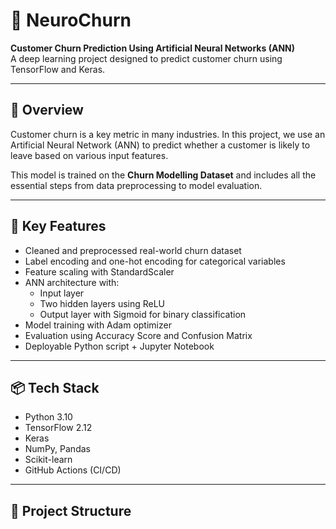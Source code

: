 # 🧠 NeuroChurn

**Customer Churn Prediction Using Artificial Neural Networks (ANN)**  
A deep learning project designed to predict customer churn using TensorFlow and Keras.

---

## 📌 Overview

Customer churn is a key metric in many industries. In this project, we use an Artificial Neural Network (ANN) to predict whether a customer is likely to leave based on various input features.

This model is trained on the **Churn Modelling Dataset** and includes all the essential steps from data preprocessing to model evaluation.

---

## 🚀 Key Features

- Cleaned and preprocessed real-world churn dataset
- Label encoding and one-hot encoding for categorical variables
- Feature scaling with StandardScaler
- ANN architecture with:
  - Input layer
  - Two hidden layers using ReLU
  - Output layer with Sigmoid for binary classification
- Model training with Adam optimizer
- Evaluation using Accuracy Score and Confusion Matrix
- Deployable Python script + Jupyter Notebook

---

## 📦 Tech Stack

- Python 3.10
- TensorFlow 2.12
- Keras
- NumPy, Pandas
- Scikit-learn
- GitHub Actions (CI/CD)

---

## 📁 Project Structure

